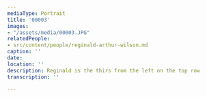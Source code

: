 ```yaml
---
mediaType: Portrait
title: '00003'
images:
- "/assets/media/00003.JPG"
relatedPeople:
- src/content/people/reginald-arthur-wilson.md
caption: ''
date: 
location: ''
description: Reginald is the thirs from the left on the top row
transcription: ''

---
```


